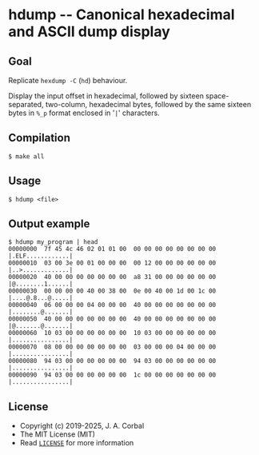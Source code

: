 # hdump -- Canonical hexadecimal and ASCII dump display

## Goal

Replicate `hexdump -C` (`hd`) behaviour.

Display the input offset in hexadecimal, followed by sixteen
space-separated, two-column, hexadecimal bytes, followed by the same
sixteen bytes in `%_p` format enclosed in '`|`' characters.

## Compilation

    $ make all

## Usage

    $ hdump <file>

## Output example

    $ hdump my_program | head
    00000000  7f 45 4c 46 02 01 01 00  00 00 00 00 00 00 00 00  |.ELF............|
    00000010  03 00 3e 00 01 00 00 00  00 12 00 00 00 00 00 00  |..>.............|
    00000020  40 00 00 00 00 00 00 00  a8 31 00 00 00 00 00 00  |@........1......|
    00000030  00 00 00 00 40 00 38 00  0e 00 40 00 1d 00 1c 00  |....@.8...@.....|
    00000040  06 00 00 00 04 00 00 00  40 00 00 00 00 00 00 00  |........@.......|
    00000050  40 00 00 00 00 00 00 00  40 00 00 00 00 00 00 00  |@.......@.......|
    00000060  10 03 00 00 00 00 00 00  10 03 00 00 00 00 00 00  |................|
    00000070  08 00 00 00 00 00 00 00  03 00 00 00 04 00 00 00  |................|
    00000080  94 03 00 00 00 00 00 00  94 03 00 00 00 00 00 00  |................|
    00000090  94 03 00 00 00 00 00 00  1c 00 00 00 00 00 00 00  |................|


## License

  - Copyright (c) 2019-2025, J. A. Corbal
  - The MIT License (MIT)
  - Read [`LICENSE`](LICENSE) for more information

